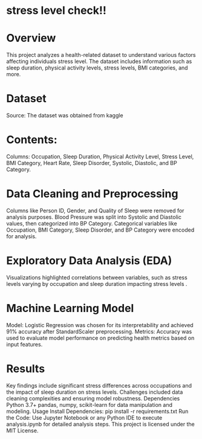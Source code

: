 # stress level check!!
# Overview
This project analyzes a health-related dataset to understand various factors affecting individuals stress level. The dataset includes information such as sleep duration, physical activity levels, stress levels, BMI categories, and more.

# Dataset
Source: The dataset was obtained from kaggle

# Contents:
Columns: Occupation, Sleep Duration, Physical Activity Level, Stress Level, BMI Category, Heart Rate, Sleep Disorder, Systolic, Diastolic, and BP Category.

# Data Cleaning and Preprocessing
Columns like Person ID, Gender, and Quality of Sleep were removed for analysis purposes.
Blood Pressure was split into Systolic and Diastolic values, then categorized into BP Category.
Categorical variables like Occupation, BMI Category, Sleep Disorder, and BP Category were encoded for analysis.
# Exploratory Data Analysis (EDA)
Visualizations highlighted correlations between variables, such as stress levels varying by occupation and sleep duration impacting stress levels .
# Machine Learning Model
Model: Logistic Regression was chosen for its interpretability and achieved 91% accuracy after StandardScaler preprocessing.
Metrics: Accuracy was used to evaluate model performance on predicting health metrics based on input features.
# Results
Key findings include significant stress differences across occupations and the impact of sleep duration on stress levels.
Challenges included data cleaning complexities and ensuring model robustness.
Dependencies
Python 3.7+
pandas, numpy, scikit-learn for data manipulation and modeling.
Usage
Install Dependencies: pip install -r requirements.txt
Run the Code: Use Jupyter Notebook or any Python IDE to execute analysis.ipynb for detailed analysis steps.
This project is licensed under the MIT License.
